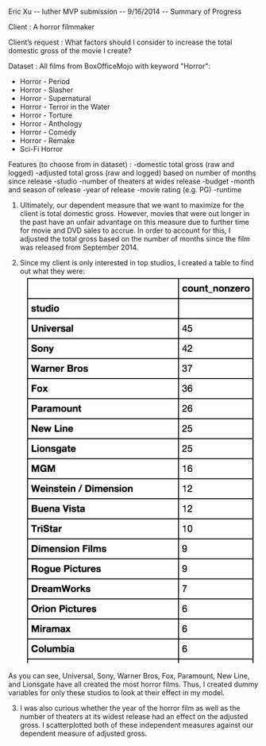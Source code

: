Eric Xu -- luther MVP submission -- 9/16/2014 -- Summary of Progress

Client : A horror filmmaker

Client’s request :  What factors should I consider to increase the total domestic gross of the movie I create?

Dataset : All films from BoxOfficeMojo with keyword "Horror":

  - Horror - Period
  - Horror - Slasher
  - Horror - Supernatural
  - Horror - Terror in the Water
  - Horror - Torture
  - Horror - Anthology
  - Horror - Comedy
  - Horror - Remake
  - Sci-Fi Horror

Features (to choose from in dataset) : 
  -domestic total gross (raw and logged)
  -adjusted total gross (raw and logged) based on number of months since release
  -studio
  -number of theaters at wides release
  -budget
  -month and season of release
  -year of release
  -movie rating (e.g. PG)
  -runtime




1.  Ultimately, our dependent measure that we want to maximize for the client is total domestic gross.  However, movies that were out longer in the past have an unfair advantage on this measure due to further time for movie and DVD sales to accrue.  In order to account for this, I adjusted the total gross based on the number of months since the film was released from September 2014. 

2.  Since my client is only interested in top studios, I created a table to find out what they were:
![](./img/tableStudioCount.png)

As you can see, Universal, Sony, Warner Bros, Fox, Paramount, New Line, and Lionsgate have all created the most horror films.  Thus, I created dummy variables for only these studios to look at their effect in my model.

3.  I was also curious whether the year of the horror film as well as the number of theaters at its widest release had an effect on the adjusted gross.  I scatterplotted both of these independent measures against our dependent measure of adjusted gross.




